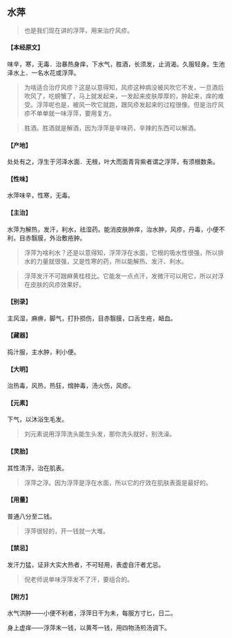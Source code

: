 ## 水萍

> 也是我们现在讲的浮萍，用来治疗风疹。

#### 【本经原文】
味辛，寒，无毒．治暴热身痒，下水气，胜酒，长须发，止消渴。久服轻身。生池泽水上．一名水花或浮萍。

> 为啥适合治疗风疹？这是以意得知，风疹这种病没被风吹它不发，一旦酒后吹风了，吃螃蟹了，马上就发起来，一发起来皮肤厚厚的，肿起来，痒的难受。浮萍呢也是，被风一吹它就跑，跟风疹发起来的过程很像。但是治疗风疹不单单就一味浮萍，要用复方。

> 胜酒。胜酒就是解酒，因为浮萍是辛味药，辛辣的东西可以解酒。

#### 【产地】
处处有之，浮生于河泽水面．无根，叶大而面青背紫者谓之浮萍，有须根数条。
#### 【性味】
水萍味辛，性寒，无毒。
#### 【主治】
水萍为解热，发汗，利水，祛湿药。能消皮肤肿痒，治水肿，风疹，丹毒，小便不利，目赤翳膜，外治敷疮肿。

> 浮萍为啥利水？还是以意得知，浮萍浮在水面，它根的吸水性很强，所以排水的力量就很强，又是性寒的药，所以能解热、发汗、利水。

> 浮萍发汗不可跟麻黄桂枝比。它能发一点点汗，发微汗可以用它，所以对浮在皮肤的风疹效果好。

#### 【别录】
主风湿，麻痹，脚气，打扑损伤，目赤翳膜，口舌生疮，衄血。
#### 【藏器】
捣汁服，主水肿，利小便。
#### 【大明】
治热毒，风热，热狂，熁肿毒，汤火伤，风疹。
#### 【元素】
下气，以沐浴生毛发。

> 刘元素说用浮萍洗头能生头发，那你洗头就好，别洗澡。

#### 【灵胎】
其性清浮，治在肌表。

> 浮萍之浮‍‍‍。因为浮萍是浮在水面，所以它的疗效在肌肤表面是最好的。

#### 【用量】
普通八分至二钱。

> 浮萍很轻的，开一钱就一大堆。

#### 【禁忌】
发汗力猛，证非大实大热者，不可轻用，表虚自汗者尤忌。

> 倪老师说单味浮萍发不了汗，要组合的。

#### 【附方】

水气洪肿——小便不利者，浮萍日干为未，每服方寸匕，日二。

身上虚痒——浮萍末一钱，以黄芩一钱，用四物汤煎汤调下。